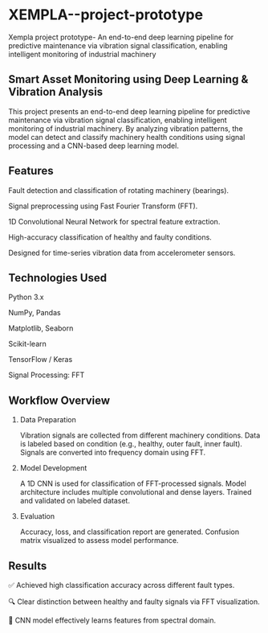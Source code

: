 # XEMPLA--project-prototype
Xempla project prototype- An end-to-end deep learning pipeline for predictive maintenance via vibration signal classification, enabling intelligent monitoring of industrial machinery

## Smart Asset Monitoring using Deep Learning & Vibration Analysis
This project presents an end-to-end deep learning pipeline for predictive maintenance via vibration signal classification, enabling intelligent monitoring of industrial machinery. By analyzing vibration patterns, the model can detect and classify machinery health conditions using signal processing and a CNN-based deep learning model.

## Features

 Fault detection and classification of rotating machinery (bearings).

 Signal preprocessing using Fast Fourier Transform (FFT).

 1D Convolutional Neural Network for spectral feature extraction.

 High-accuracy classification of healthy and faulty conditions.

 Designed for time-series vibration data from accelerometer sensors.



##  Technologies Used
Python 3.x

NumPy, Pandas

Matplotlib, Seaborn

Scikit-learn

TensorFlow / Keras

Signal Processing: FFT


## Workflow Overview
1. Data Preparation

   Vibration signals are collected from different machinery conditions.
   Data is labeled based on condition (e.g., healthy, outer fault, inner fault).
   Signals are converted into frequency domain using FFT.
   
2. Model Development
   
   A 1D CNN is used for classification of FFT-processed signals.
   Model architecture includes multiple convolutional and dense layers.
   Trained and validated on labeled dataset.

3. Evaluation

    Accuracy, loss, and classification report are generated.
    Confusion matrix visualized to assess model performance.

## Results
✅ Achieved high classification accuracy across different fault types.

🔍 Clear distinction between healthy and faulty signals via FFT visualization.

🧠 CNN model effectively learns features from spectral domain.



